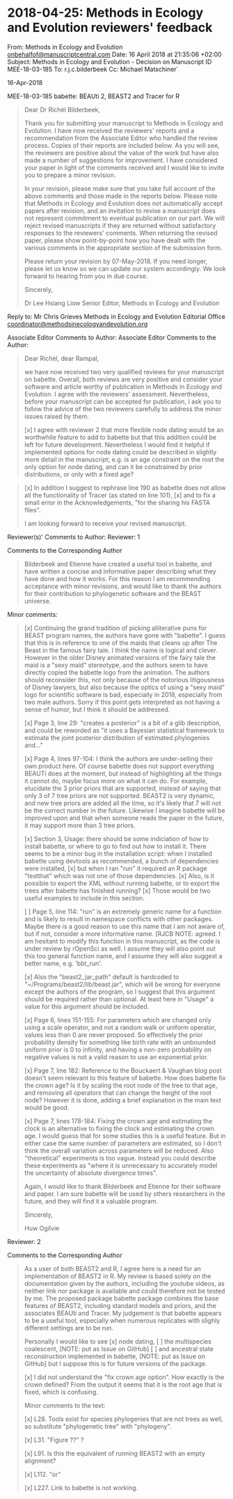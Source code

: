 # 2018-04-25: Methods in Ecology and Evolution reviewers' feedback

From: Methods in Ecology and Evolution <onbehalfof@manuscriptcentral.com>
Date: 16 April 2018 at 21:35:06 +02:00
Subject: Methods in Ecology and Evolution - Decision on Manuscript ID MEE-18-03-185
To: r.j.c.bilderbeek
Cc: Michael Matschiner`

16-Apr-2018

MEE-18-03-185 babette: BEAUti 2, BEAST2 and Tracer for R

> Dear Dr Richèl Bilderbeek,
> 
> Thank you for submitting your manuscript to Methods in Ecology and Evolution. I have now received the reviewers' reports and a recommendation from the Associate Editor who handled the review process. Copies of their reports are included below. As you will see, the reviewers are positive about the value of the work but have also made a number of suggestions for improvement. I have considered your paper in light of the comments received and I would like to invite you to prepare a minor revision.
> 
> In your revision, please make sure that you take full account of the above comments and those made in the reports below. Please note that Methods in Ecology and Evolution does not automatically accept papers after revision, and an invitation to revise a manuscript does not represent commitment to eventual publication on our part. We will reject revised manuscripts if they are returned without satisfactory responses to the reviewers' comments. When returning the revised paper, please show point-by-point how you have dealt with the various comments in the appropriate section of the submission form.
> 
> Please return your revision by 07-May-2018. If you need longer, please let us know so we can update our system accordingly.
> We look forward to hearing from you in due course.
> 
> Sincerely,
> 
> Dr Lee Hsiang Liow
> Senior Editor, Methods in Ecology and Evolution

Reply to:
Mr Chris Grieves
Methods in Ecology and Evolution Editorial Office
coordinator@methodsinecologyandevolution.org


Associate Editor Comments to Author:
Associate Editor
Comments to the Author:

> Dear Richèl, dear Rampal,
> 
> we have now received two very qualified reviews for your manuscript on babette. 
> Overall, both reviews are very positive and consider your software and article worthy of publication in Methods in Ecology and Evolution. I agree with the reviewers' assessment. Nevertheless, before your manuscript can be accepted for publication, I ask you to follow the advice of the two reviewers carefully to address the minor issues raised by them.
> 
> [x] I agree with reviewer 2 that 
>     more flexible node dating would be an worthwhile feature 
>     to add to babette but that this addition could be left for future development. 
>     Nevertheless I would find it helpful if implemented options for node dating could be described 
>     in slightly more detail in the manuscript; 
>     e.g. is an age constraint on the root the only option for node dating, 
>     and can it be constrained by prior distributions, or only with a fixed age?

> [x] In addition I suggest to rephrase line 190 as babette does not allow all the functionality of Tracer (as stated on line 101), 
> [x] and to fix a small error in the Acknowledgements, "for the sharing his FASTA files".
> 
> I am looking forward to receive your revised manuscript.

Reviewer(s)' Comments to Author:
Reviewer: 1

Comments to the Corresponding Author

> Bilderbeek and Etienne have created a useful tool in babette, and have written a concise and informative paper describing what they have done and how it works. For this reason I am recommending acceptance with minor revisions, and would like to thank the authors for their contribution to phylogenetic software and the BEAST universe.

Minor comments:

> [x] Continuing the grand tradition of picking alliterative puns for BEAST program names, 
>     the authors have gone with "babette". 
>     I guess that this is in reference to one of the maids that cleans up after The Beast in the famous fairy tale. 
>     I think the name is logical and clever. 
>     However in the older Disney animated versions of the fairy tale the maid is a "sexy maid" stereotype, 
>     and the authors seem to have directly copied the babette logo from the animation. 
>     The authors should reconsider this, not only because of the notorious litigousness of Disney lawyers, 
>     but also because the optics of using a "sexy maid" logo for scientific software is bad, 
>     especially in 2018, especially from two male authors. 
>     Sorry if this point gets interpreted as not having a sense of humor, but I think it should be addressed.
> 
> [x] Page 3, line 29: "creates a posterior" is a bit of a glib description, 
>     and could be reworded as "it uses a Bayesian statistical framework to estimate 
>     the joint posterior distribution of estimated phylogenies and..."
> 
> [x] Page 4, lines 97-104: I think the authors are under-selling their own product here. 
>     Of course babette does not support everything BEAUTi does at the moment, 
>     but instead of highlighting all the things it cannot do, maybe focus more on what it can do. 
>     For example, elucidate the 3 prior priors that are supported, 
>     instead of saying that only 3 of 7 tree priors are not supported. 
>     BEAST2 is very dynamic, and new tree priors are added all the time, 
>     so it's likely that 7 will not be the correct number in the future. 
>     Likewise I imagine babette will be improved upon and that when someone reads the paper in the future, 
>     it may support more than 3 tree priors.
> 
> [x] Section 3, Usage: there should be some indiciation of how to install babette, 
>     or where to go to find out how to install it. 
>     There seems to be a minor bug in the installation script: 
>     when I installed babette using devtools as recommended, a bunch of dependencies were installed, 
> [x] but when I ran "run" it required an R package "testthat" which was not one of those dependencies. 
> [x] Also, is it possible to export the XML without running babette, 
>     or to export the trees after babette has finished running? 
> [x] Those would be two useful examples to include in this section.
> 
> [ ] Page 5, line 114: "run" is an extremely generic name for a function 
>     and is likely to result in namespace conflicts with other packages. 
>     Maybe there is a good reason to use this name that I am not aware of, 
>     but if not, consider a more informative name. 
>     [RJCB NOTE: agreed. I am hesitant to modify this function in this manuscript,
>     as the code is under review by rOpenSci as well. I assume they
>     will also point out this too general function name, and I assume they will also
>     suggest a better name, e.g. 'bbt_run'. 
>
> [x] Also the "beast2_jar_path" default is hardcoded to "~/Programs/beast2/lib/beast.jar", 
>     which will be wrong for everyone except the authors of the program, 
>     so I suggest that this argument should be required rather than optional. 
>     At least here in "Usage" a value for this argument should be included.
> 
> [x] Page 6, lines 151-155: For parameters which are changed only using a scale operator, 
>     and not a random walk or uniform operator, values less than 0 are never proposed. 
>     So effectively the prior probability density for something like birth rate 
>     with an unbounded uniform prior is 0 to infinity, 
>     and having a non-zero probability on negative values is not a valid reason to use an exponential prior.
> 
> [x] Page 7, line 182: Reference to the Bouckaert & Vaughan blog post 
>     doesn't seem relevant to this feature of babette. 
>     How does babette fix the crown age? 
>     Is it by scaling the root node of the tree to that age, 
>     and removing all operators that can change the height of the root node? 
>     However it is done, adding a brief explanation in the main text would be good.
> 
> [x] Page 7, lines 178-184: Fixing the crown age 
>     and estimating the clock is an alternative to fixing the clock 
>     and estimating the crown age. 
>     I would guess that for some studies this is a useful feature. 
>     But in either case the same number of parameters are estimated, 
>     so I don't think the overall variation across parameters will be reduced. 
>     Also "theoretical" experiments is too vague. 
>     Instead you could describe these experiments as 
>     "where it is unnecessary to accurately model the uncertainty of absolute divergence times".
> 
> Again, I would like to thank Bilderbeek and Etienne for their software and paper. 
> I am sure babette will be used by others researchers in the future, 
> and they will find it a valuable program.
> 
> Sincerely,
> 
> Huw Ogilvie

Reviewer: 2

Comments to the Corresponding Author

> As a user of both BEAST2 and R, 
> I agree here is a need for an implementation of BEAST2 in R. 
> My review is based solely on the documentation given by the authors, 
> including the youtube videos, as neither link nor package is available 
> and could therefore not be tested by me. 
> The proposed package babette package combines the base features of BEAST2,
> including standard models and priors, and the associates BEAUti and Tracer. 
> My judgement is that babette appears to be a useful tool, 
> especially when numerous replicates with slighly different settings are to be run.
> 
> Personally I would like to see 
> [x] node dating, 
> [ ] the multispecies coalescent, [NOTE: put as Issue on GitHub]
> [ ] and ancestral state reconstruction implemented in babette, [NOTE: put as Issue on GitHub] 
> but I suppose this is for future versions of the package.
> 
> [x] I did not understand the "fix crown age option". 
>     How exactly is the crown defined? 
>     From the output it seems that it is the root age that is fixed, which is confusing.
> 
> 
> Minor comments to the text:
> 
> [x] L28. Tools exist for species phylogenies that are not trees as well, 
>     so substitute "phylogenetic tree" with "phylogeny".
> 
> [x] L31. "Figure ??" ?
> 
> [x] L91. Is this the equivalent of running BEAST2 with an empty alignment?
> 
> [x] L112. "or"
> 
> [x] L227. Link to babette is not working.
